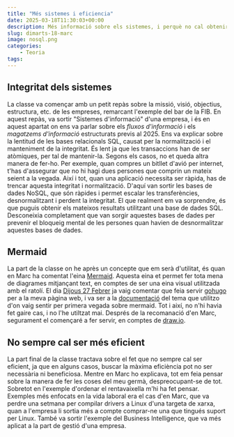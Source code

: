 ```yaml
---
title: "Més sistemes i eficiencia"
date: 2025-03-18T11:30:03+00:00
description: Més informació sobre els sistemes, i perquè no cal obtenir una major eficiència
slug: dimarts-18-marc
image: nosql.png
categories:
    - Teoria
tags:
---
```


## Integritat dels sistemes
La classe va començar amb un petit repàs sobre la missió, visió, objectius, estructura, etc. de les empreses, remarcant l'exemple del bar de la FIB. En aquest repàs, va sortir "Sistemes d'informació" d'una empresa, i és en aquest apartat on ens va parlar sobre els _fluxos d'informació_ i els _magatzems d'informació_ estructurats previs al 2025. Ens va explicar sobre la lentitud de les bases relacionals SQL, causat per la normalització i el manteniment de la integritat. És lent ja que les transaccions han de ser atòmiques, per tal de mantenir-la. Segons els casos, no et queda altra manera de fer-ho. Per exemple, quan compres un bitllet d'avió per internet, t'has d'assegurar que no hi hagi dues persones que comprin un mateix seient a la vegada. Així i tot, quan una aplicació necessita ser ràpida, has de trencar aquesta integritat i normalització. D'aquí van sortir les bases de dades NoSQL, que són ràpides i permet escalar les transferències, desnormalitzant i perdent la integritat. El que realment em va sorprendre, és que puguis obtenir els mateixos resultats utilitzant una base de dades SQL. Desconeixia completament que van sorgir aquestes bases de dades per prevenir el bloqueig mental de les persones quan havien de desnormalitzar aquestes bases de dades.

## Mermaid
La part de la classe on he après un concepte que em serà d'utilitat, és quan en Marc ha comentat l'eina [Mermaid](https://mermaid.js.org/). Aquesta eina et permet fer tota mena de diagrames mitjançant text, en comptes de ser una eina visual utilitzada amb el ratolí. El dia [Dijous 27 Febrer](/dgsi/post/dijous-27-febrer) ja vaig comentar que feia servir [gohugo](https://gohugo.io/) per a la meva pàgina web, i va ser a la [documentació](https://toha-guides.netlify.app/posts/writing-posts/mermaid) del tema que utilitzo d'on vaig sentir per primera vegada sobre mermaid. Tot i així, no n'hi havia fet gaire cas, i no l'he utiltzat mai. Després de la recomanació d'en Marc, segurament el començaré a fer servir, en comptes de [draw.io](https://app.diagrams.net/).

## No sempre cal ser més eficient
La part final de la classe tractava sobre el fet que no sempre cal ser eficient, ja que en alguns casos, buscar la màxima eficiència pot no ser necessària ni beneficiosa. Mentre en Marc ho explicava, tot em feia pensar sobre la manera de fer les coses del meu germà, despreocupant-se de tot. Sobretot en l'exemple d'ordenar el rentavaixella m'hi ha fet pensar. Exemples més enfocats en la vida laboral era el cas d'en Marc, que va perdre una setmana per compilar drivers a Linux d'una targeta de xarxa, quan a l'empresa li sortia més a compte comprar-ne una que tingués suport per Linux. També va sortir l'exemple del Business Intelligence, que va més aplicat a la part de gestió d'una empresa.